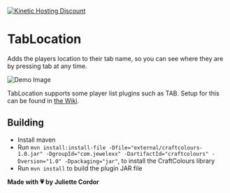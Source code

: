[![Kinetic Hosting Discount](https://i.imgur.com/nkGTcDi.png)](https://billing.kinetichosting.net/aff.php?aff=570)

# TabLocation

Adds the players location to their tab name, so you can see where they are by pressing tab at any time.

![Demo Image](images/screenshot.png)

TabLocation supports some player list plugins such as TAB. Setup for this can be found in [the Wiki](https://github.com/jewlexx/TabLocation/wiki/TAB-Setup).

## Building

- Install maven
- Run `mvn install:install-file -Dfile="external/craftcolours-1.0.jar" -DgroupId="com.jewelexx" -DartifactId="craftcolours" -Dversion="1.0" -Dpackaging="jar"`, to install the CraftColours library
- Run `mvn install` to build the plugin JAR file

**Made with 💗 by Juliette Cordor**
